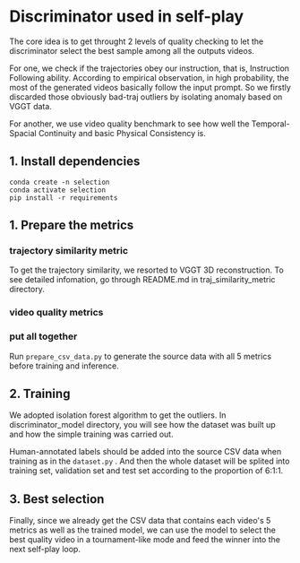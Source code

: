 # Discriminator used in self-play

The core idea is to get throught 2 levels of quality checking to let the discriminator select the best sample among all the outputs videos.

For one, we check if the trajectories obey our instruction, that is, Instruction Following ability. According to empirical observation, in high probability, the most of the generated videos basically follow the input prompt. So we firstly discarded those obviously bad-traj outliers by isolating anomaly based on VGGT data.

For another, we use video quality benchmark to see how well the Temporal-Spacial Continuity and basic Physical Consistency is.

## 1. Install dependencies
```
conda create -n selection
conda activate selection
pip install -r requirements
```

## 1. Prepare the metrics

### trajectory similarity metric

To get the trajectory similarity, we resorted to VGGT 3D reconstruction. To see detailed infomation, go through README.md in traj_similarity_metric directory.

### video quality metrics

### put all together

Run `prepare_csv_data.py` to generate the source data with all 5 metrics before training and inference.


## 2. Training

We adopted isolation forest algorithm to get the outliers. In discriminator_model directory, you will see how the dataset was built up and how the simple training was carried out.

Human-annotated labels should be added into the source CSV data when training as in the `dataset.py` . And then the whole dataset will be splited into training set, validation set and test set according to the proportion of 6:1:1.

## 3. Best selection

Finally, since we already get the CSV data that contains each video's 5 metrics as well as the trained model, we can use the model to select the best quality video in a tournament-like mode and feed the winner into the next self-play loop.